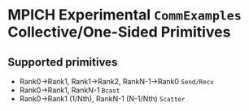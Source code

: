 # MPICH Experimental `CommExamples` Collective/One-Sided Primitives
## Supported primitives
- Rank0->Rank1, Rank1->Rank2, RankN-1->Rank0 `Send/Recv`
- Rank0->Rank1, RankN-1 `Bcast`
- Rank0->Rank1 (1/Nth), RankN-1 (N-1/Nth) `Scatter`
